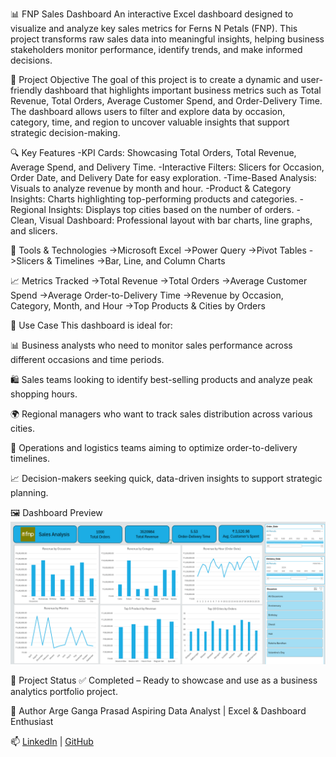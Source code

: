 📊 FNP Sales Dashboard
An interactive Excel dashboard designed to visualize and analyze key sales metrics for Ferns N Petals (FNP). This project transforms raw sales data into meaningful insights, helping business stakeholders monitor performance, identify trends, and make informed decisions.

🚀 Project Objective
The goal of this project is to create a dynamic and user-friendly dashboard that highlights important business metrics such as Total Revenue, Total Orders, Average Customer Spend, and Order-Delivery Time. The dashboard allows users to filter and explore data by occasion, category, time, and region to uncover valuable insights that support strategic decision-making.

🔍 Key Features
-KPI Cards: Showcasing Total Orders, Total Revenue, Average Spend, and Delivery Time.
-Interactive Filters: Slicers for Occasion, Order Date, and Delivery Date for easy exploration.
-Time-Based Analysis: Visuals to analyze revenue by month and hour.
-Product & Category Insights: Charts highlighting top-performing products and categories.
-Regional Insights: Displays top cities based on the number of orders.
-Clean, Visual Dashboard: Professional layout with bar charts, line graphs, and slicers.

🧰 Tools & Technologies
->Microsoft Excel
->Power Query
->Pivot Tables
->Slicers & Timelines
->Bar, Line, and Column Charts

📈 Metrics Tracked
->Total Revenue
->Total Orders
->Average Customer Spend
->Average Order-to-Delivery Time
->Revenue by Occasion, Category, Month, and Hour
->Top Products & Cities by Orders

📎 Use Case
This dashboard is ideal for:

📊 Business analysts who need to monitor sales performance across different occasions and time periods.

🛍 Sales teams looking to identify best-selling products and analyze peak shopping hours.

🌍 Regional managers who want to track sales distribution across various cities.

🚚 Operations and logistics teams aiming to optimize order-to-delivery timelines.

📈 Decision-makers seeking quick, data-driven insights to support strategic planning.

🖼 Dashboard Preview
![FNP Sales Dashboard](./fnp-dashboard.png)

📌 Project Status
✅ Completed – Ready to showcase and use as a business analytics portfolio project.

👤 Author
Arge Ganga Prasad 
Aspiring Data Analyst | Excel & Dashboard Enthusiast  

📫 [LinkedIn](https://www.linkedin.com/in/arge-gangaprasad/) | [GitHub](https://github.com/gangaprasadarge/)

